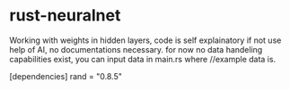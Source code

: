 # rust-neuralnet
Working with weights in hidden layers,
code is self explainatory if not use help of AI,
no documentations necessary.
for now no data handeling capabilities exist, you can input data in main.rs where //example data is.

[dependencies]
rand = "0.8.5"

